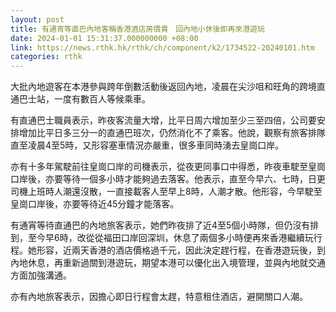 ```yaml
---
layout: post
title: 有通宵等直巴內地客稱香港酒店房價貴　回內地小休後即再來港遊玩
date: 2024-01-01 15:31:37.000000000 +08:00
link: https://news.rthk.hk/rthk/ch/component/k2/1734522-20240101.htm
categories: rthk
---
```


大批內地遊客在本港參與跨年倒數活動後返回內地，凌晨在尖沙咀和旺角的跨境直通巴士站，一度有數百人等候乘車。

有直通巴士職員表示，昨夜客流量大增，比平日周六增加至少三至四倍，公司要安排增加比平日多三分一的直通巴班次，仍然消化不了乘客。他說，觀察有旅客排隊直至凌晨4至5時，又形容塞車情況亦嚴重，很多車同時湧去皇崗口岸。

亦有十多年駕駛前往皇崗口岸的司機表示，從夜更同事口中得悉，昨夜車駛至皇崗口岸後，亦要等待一個多小時才能夠過去落客。他表示，直至今早六、七時，日更司機上班時人潮還沒散，一直接載客人至早上8時，人潮才散。他形容，今早駛至皇崗口岸後，亦要等待近45分鐘才能落客。

有通宵等待直通巴的內地旅客表示，她們昨夜排了近4至5個小時隊，但仍沒有排到，至今早6時，改從從福田口岸回深圳，休息了兩個多小時便再來香港繼續玩行程。她形容，近兩天香港的酒店價格過千元，因此決定趕行程，在香港遊玩後，到內地休息，再重新過關到港遊玩，期望本港可以優化出入境管理，並與內地就交通方面加強溝通。

亦有內地旅客表示，因擔心即日行程會太趕，特意租住酒店，避開關口人潮。
